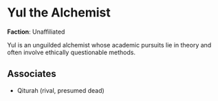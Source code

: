 # Yul the Alchemist

**Faction**: Unaffiliated

Yul is an unguilded alchemist whose academic pursuits lie in theory and often involve ethically questionable methods.
## Associates

- Qiturah (rival, presumed dead)